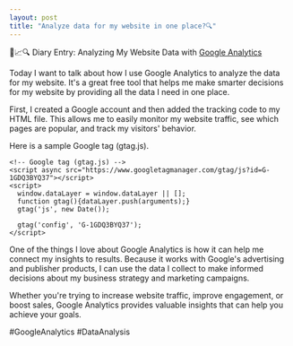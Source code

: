 ```yaml
---
layout: post
title: "Analyze data for my website in one place?🔍"
---
```


📆📈🔍 Diary Entry: Analyzing My Website Data with [Google Analytics](https://analytics.google.com/analytics/web/provision/#/provision)

Today I want to talk about how I use Google Analytics to analyze the data for my website. It's a great free tool that helps me make smarter decisions for my website by providing all the data I need in one place.

First, I created a Google account and then added the tracking code to my HTML file. This allows me to easily monitor my website traffic, see which pages are popular, and track my visitors' behavior.

Here is a sample Google tag (gtag.js).
```
<!-- Google tag (gtag.js) -->
<script async src="https://www.googletagmanager.com/gtag/js?id=G-1GDQ3BYQ37"></script>
<script>
  window.dataLayer = window.dataLayer || [];
  function gtag(){dataLayer.push(arguments);}
  gtag('js', new Date());

  gtag('config', 'G-1GDQ3BYQ37');
</script>
```

One of the things I love about Google Analytics is how it can help me connect my insights to results. Because it works with Google's advertising and publisher products, I can use the data I collect to make informed decisions about my business strategy and marketing campaigns.

Whether you're trying to increase website traffic, improve engagement, or boost sales, Google Analytics provides valuable insights that can help you achieve your goals.

#GoogleAnalytics #DataAnalysis 